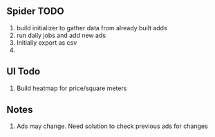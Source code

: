 ## Spider TODO
1. build initializer to gather data from already built adds
2. run daily jobs and add new ads 
3. Initially export as csv
4.  

## UI Todo
1. Build heatmap for price/square meters 

## Notes
1. Ads may change. Need solution to check previous ads for changes
